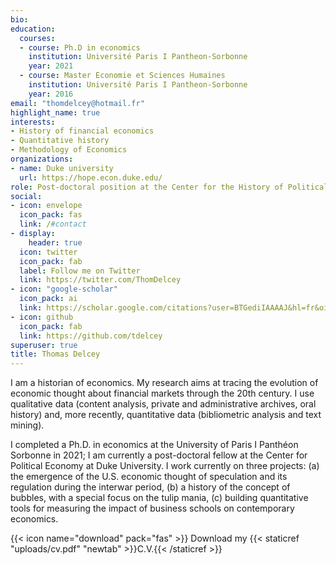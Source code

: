 ```yaml
---
bio:
education:
  courses:
  - course: Ph.D in economics 
    institution: Université Paris I Pantheon-Sorbonne 
    year: 2021
  - course: Master Economie et Sciences Humaines
    institution: Université Paris I Pantheon-Sorbonne 
    year: 2016
email: "thomdelcey@hotmail.fr"
highlight_name: true
interests:
- History of financial economics
- Quantitative history
- Methodology of Economics
organizations:
- name: Duke university
  url: https://hope.econ.duke.edu/
role: Post-doctoral position at the Center for the History of Political Economy
social:
- icon: envelope
  icon_pack: fas
  link: /#contact
- display:
    header: true
  icon: twitter
  icon_pack: fab
  label: Follow me on Twitter
  link: https://twitter.com/ThomDelcey
- icon: "google-scholar"
  icon_pack: ai
  link: https://scholar.google.com/citations?user=BTGediIAAAAJ&hl=fr&oi=ao
- icon: github
  icon_pack: fab
  link: https://github.com/tdelcey
superuser: true
title: Thomas Delcey
---
```


I am a historian of economics. My research aims at tracing the evolution of economic thought about financial markets through the 20th century. I use qualitative data (content analysis, private and administrative archives, oral history) and, more recently, quantitative data (bibliometric analysis and text mining). 

I completed a Ph.D. in economics at the University of Paris I Panthéon Sorbonne in 2021; I am currently a post-doctoral fellow at the Center for Political Economy at Duke University. I work currently on three projects: (a) the emergence of the U.S. economic thought of speculation and its regulation during the interwar period, (b) a history of the concept of bubbles, with a special focus on the tulip mania, (c) building quantitative tools for measuring the impact of business schools on contemporary economics. 

{{< icon name="download" pack="fas" >}} Download my {{< staticref "uploads/cv.pdf" "newtab" >}}C.V.{{< /staticref >}}
